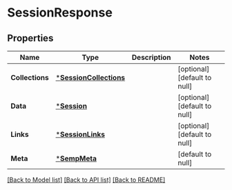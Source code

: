 # SessionResponse

## Properties
Name | Type | Description | Notes
------------ | ------------- | ------------- | -------------
**Collections** | [***SessionCollections**](SessionCollections.md) |  | [optional] [default to null]
**Data** | [***Session**](Session.md) |  | [optional] [default to null]
**Links** | [***SessionLinks**](SessionLinks.md) |  | [optional] [default to null]
**Meta** | [***SempMeta**](SempMeta.md) |  | [default to null]

[[Back to Model list]](../README.md#documentation-for-models) [[Back to API list]](../README.md#documentation-for-api-endpoints) [[Back to README]](../README.md)

